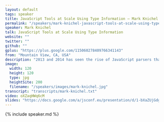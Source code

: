 ```yaml
---
layout: default
tags: speaker
title: JavaScript Tools at Scale Using Type Information – Mark Knichel
permalink: "/speakers/mark-knichel-javascript-tools-at-scale-using-type-information.html"
speaker: Mark Knichel
talk: JavaScript Tools at Scale Using Type Information
website: ""
twitter: ""
github: ""
gplus: "https://plus.google.com/115060278409766341143"
from: "Mountain View, CA, USA"
description: "2013 and 2014 has seen the rise of JavaScript parsers that generate a consumable AST (such as Esprima or Acorn) and static analysis tools that operate on that AST (eslint, esmangle, or escodegen, or graspjs). These tools all operate on the structure of JS but have to rely on the AST node type or full name to modify the underlying code. With type information, static analysis and refactoring tools could be made more powerful by being able to accurately refer to any JavaScript statement in the codebase.\n\nIn this talk I’ll show how to use declared and inferred type information to make JavaScript safer to use at scale (think prevent XSS) and how to use simple JavaScript templates to apply complex automated refactorings in minutes throughout extremely large code bases."
image: 
  width: 120
  height: 120
  type: jpg
  heightSite: 200
  filename: "/speakers/images/mark-knichel.jpg"
transcript: "transcripts/mark-knichel.txt"
video: oXZaqHWq6cM
slides: "https://docs.google.com/a/jsconf.eu/presentation/d/1-bXaZUjGdg9KIwPj2v3jRY4ak4CjmwIDWBVDlEknj6c/present?slide=id.p"
---
```


{% include speaker.md %}
